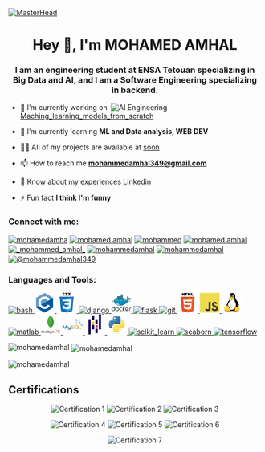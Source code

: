 <a href="https://rishavchanda.io">
    <img src="https://img.electronicdesign.com/files/base/ebm/electronicdesign/image/2023/07/AI_dreamstime_l_282551236.64a823005cdf7.png?auto=format,compress&fit=fill&fill=blur&w=1200&h=630" alt="MasterHead" width="1200" height="360">
</a>

<h1 align="center">Hey 👋, I'm MOHAMED AMHAL</h1>
<h3 align="center">I am an engineering student at ENSA Tetouan specializing in Big Data and AI, and I am a Software Engineering specializing in backend.</h3>
<img align="right"<img src="https://professionalprograms.mit.edu/wp-content/uploads/blog-post-AI-engineering-1024X1024.jpg" width="300" alt="AI Engineering"/> </p>




- 🔭 I’m currently working on [Maching_learning_models_from_scratch](https://github.com/MohamedAmhal/Maching_learning_models_from_scratch)

- 🌱 I’m currently learning **ML and Data analysis, WEB DEV**

- 👨‍💻 All of my projects are available at [soon](soon)

- 📫 How to reach me **mohammedamhal349@gmail.com**

- 📄 Know about my experiences [Linkedin](https://www.linkedin.com/in/mohamed-amhal-168360254/)

- ⚡ Fun fact **I think I'm funny**

<h3 align="left">Connect with me:</h3>
<p align="left">
<a href="https://twitter.com/mohamedamha" target="blank"><img align="center" src="https://raw.githubusercontent.com/rahuldkjain/github-profile-readme-generator/master/src/images/icons/Social/twitter.svg" alt="mohamedamha" height="30" width="40" /></a>
<a href="https://linkedin.com/in/mohamed amhal" target="blank"><img align="center" src="https://raw.githubusercontent.com/rahuldkjain/github-profile-readme-generator/master/src/images/icons/Social/linked-in-alt.svg" alt="mohamed amhal" height="30" width="40" /></a>
<a href="https://kaggle.com/mohammed" target="blank"><img align="center" src="https://raw.githubusercontent.com/rahuldkjain/github-profile-readme-generator/master/src/images/icons/Social/kaggle.svg" alt="mohammed" height="30" width="40" /></a>
<a href="https://fb.com/mohamed amhal" target="blank"><img align="center" src="https://raw.githubusercontent.com/rahuldkjain/github-profile-readme-generator/master/src/images/icons/Social/facebook.svg" alt="mohamed amhal" height="30" width="40" /></a>
<a href="https://instagram.com/_mohammed_amhal_" target="blank"><img align="center" src="https://raw.githubusercontent.com/rahuldkjain/github-profile-readme-generator/master/src/images/icons/Social/instagram.svg" alt="_mohammed_amhal_" height="30" width="40" /></a>
<a href="https://www.hackerrank.com/mohammedamhal" target="blank"><img align="center" src="https://raw.githubusercontent.com/rahuldkjain/github-profile-readme-generator/master/src/images/icons/Social/hackerrank.svg" alt="mohammedamhal" height="30" width="40" /></a>
<a href="https://codeforces.com/profile/mohammedamhal" target="blank"><img align="center" src="https://raw.githubusercontent.com/rahuldkjain/github-profile-readme-generator/master/src/images/icons/Social/codeforces.svg" alt="mohammedamhal" height="30" width="40" /></a>
<a href="https://www.hackerearth.com/@mohammedamhal349" target="blank"><img align="center" src="https://raw.githubusercontent.com/rahuldkjain/github-profile-readme-generator/master/src/images/icons/Social/hackerearth.svg" alt="@mohammedamhal349" height="30" width="40" /></a>
</p>

<h3 align="left">Languages and Tools:</h3>
<p align="left"> <a href="https://www.gnu.org/software/bash/" target="_blank" rel="noreferrer"> <img src="https://www.vectorlogo.zone/logos/gnu_bash/gnu_bash-icon.svg" alt="bash" width="40" height="40"/> </a> <a href="https://www.cprogramming.com/" target="_blank" rel="noreferrer"> <img src="https://raw.githubusercontent.com/devicons/devicon/master/icons/c/c-original.svg" alt="c" width="40" height="40"/> </a> <a href="https://www.w3schools.com/css/" target="_blank" rel="noreferrer"> <img src="https://raw.githubusercontent.com/devicons/devicon/master/icons/css3/css3-original-wordmark.svg" alt="css3" width="40" height="40"/> </a> <a href="https://www.djangoproject.com/" target="_blank" rel="noreferrer"> <img src="https://cdn.worldvectorlogo.com/logos/django.svg" alt="django" width="40" height="40"/> </a> <a href="https://www.docker.com/" target="_blank" rel="noreferrer"> <img src="https://raw.githubusercontent.com/devicons/devicon/master/icons/docker/docker-original-wordmark.svg" alt="docker" width="40" height="40"/> </a> <a href="https://flask.palletsprojects.com/" target="_blank" rel="noreferrer"> <img src="https://www.vectorlogo.zone/logos/pocoo_flask/pocoo_flask-icon.svg" alt="flask" width="40" height="40"/> </a> <a href="https://git-scm.com/" target="_blank" rel="noreferrer"> <img src="https://www.vectorlogo.zone/logos/git-scm/git-scm-icon.svg" alt="git" width="40" height="40"/> </a> <a href="https://www.w3.org/html/" target="_blank" rel="noreferrer"> <img src="https://raw.githubusercontent.com/devicons/devicon/master/icons/html5/html5-original-wordmark.svg" alt="html5" width="40" height="40"/> </a> <a href="https://developer.mozilla.org/en-US/docs/Web/JavaScript" target="_blank" rel="noreferrer"> <img src="https://raw.githubusercontent.com/devicons/devicon/master/icons/javascript/javascript-original.svg" alt="javascript" width="40" height="40"/> </a> <a href="https://www.linux.org/" target="_blank" rel="noreferrer"> <img src="https://raw.githubusercontent.com/devicons/devicon/master/icons/linux/linux-original.svg" alt="linux" width="40" height="40"/> </a> <a href="https://www.mathworks.com/" target="_blank" rel="noreferrer"> <img src="https://upload.wikimedia.org/wikipedia/commons/2/21/Matlab_Logo.png" alt="matlab" width="40" height="40"/> </a> <a href="https://www.mongodb.com/" target="_blank" rel="noreferrer"> <img src="https://raw.githubusercontent.com/devicons/devicon/master/icons/mongodb/mongodb-original-wordmark.svg" alt="mongodb" width="40" height="40"/> </a> <a href="https://www.mysql.com/" target="_blank" rel="noreferrer"> <img src="https://raw.githubusercontent.com/devicons/devicon/master/icons/mysql/mysql-original-wordmark.svg" alt="mysql" width="40" height="40"/> </a> <a href="https://pandas.pydata.org/" target="_blank" rel="noreferrer"> <img src="https://raw.githubusercontent.com/devicons/devicon/2ae2a900d2f041da66e950e4d48052658d850630/icons/pandas/pandas-original.svg" alt="pandas" width="40" height="40"/> </a> <a href="https://www.python.org" target="_blank" rel="noreferrer"> <img src="https://raw.githubusercontent.com/devicons/devicon/master/icons/python/python-original.svg" alt="python" width="40" height="40"/> </a> <a href="https://scikit-learn.org/" target="_blank" rel="noreferrer"> <img src="https://upload.wikimedia.org/wikipedia/commons/0/05/Scikit_learn_logo_small.svg" alt="scikit_learn" width="40" height="40"/> </a> <a href="https://seaborn.pydata.org/" target="_blank" rel="noreferrer"> <img src="https://seaborn.pydata.org/_images/logo-mark-lightbg.svg" alt="seaborn" width="40" height="40"/> </a> <a href="https://www.tensorflow.org" target="_blank" rel="noreferrer"> <img src="https://www.vectorlogo.zone/logos/tensorflow/tensorflow-icon.svg" alt="tensorflow" width="40" height="40"/> </a> </p>

<p><img align="left" src="https://github-readme-stats.vercel.app/api/top-langs?username=mohamedamhal&show_icons=true&locale=en&layout=compact" alt="mohamedamhal" /></p>

<p>&nbsp;<img align="center" src="https://github-readme-stats.vercel.app/api?username=mohamedamhal&show_icons=true&locale=en" alt="mohamedamhal" /></p>

<p><img align="center" src="https://github-readme-streak-stats.herokuapp.com/?user=mohamedamhal&" alt="mohamedamhal" /></p>

## Certifications

<p align="center">
  <img src="https://i.ibb.co/r0fV8rM/17-short-specializations-certificate-mohamed-amhal.png" alt="Certification 1"/>
  <img src="link_to_certificate_2" alt="Certification 2" width="200" height="200"/>
  <img src="link_to_certificate_3" alt="Certification 3" width="200" height="200"/>
</p>
<p align="center">
  <img src="link_to_certificate_4" alt="Certification 4" width="200" height="200"/>
  <img src="link_to_certificate_5" alt="Certification 5" width="200" height="200"/>
  <img src="link_to_certificate_6" alt="Certification 6" width="200" height="200"/>
</p>
<p align="center">
  <img src="link_to_certificate_7" alt="Certification 7" width="200" height="200"/>
</p>
